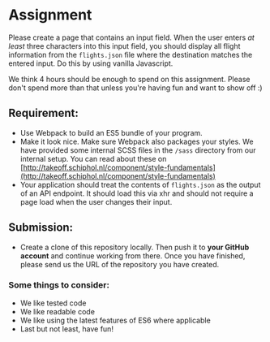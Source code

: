 # Assignment

Please create a page that contains an input field.
When the user enters *at least* three characters into this input field,
you should display all flight information from the `flights.json` file where the destination matches the entered input.
Do this by using vanilla Javascript.

We think 4 hours should be enough to spend on this assignment.
Please don't spend more than that unless you're having fun and want to show off :)

## Requirement:
- Use Webpack to build an ES5 bundle of your program.
- Make it look nice. Make sure Webpack also packages your styles. We have provided some internal SCSS files in the `/sass` directory from our internal setup.
You can read about these on [http://takeoff.schiphol.nl/component/style-fundamentals](http://takeoff.schiphol.nl/component/style-fundamentals)
- Your application should treat the contents of `flights.json` as the output of an API endpoint.
It should load this via xhr and should not require a page load when the user changes their input.

## Submission:
- Create a clone of this repository locally.
Then push it to **your GitHub account** and continue working from there. Once you have finished, please send us the URL of the repository you have created.

### Some things to consider:
- We like tested code
- We like readable code
- We like using the latest features of ES6 where applicable
- Last but not least, have fun!
